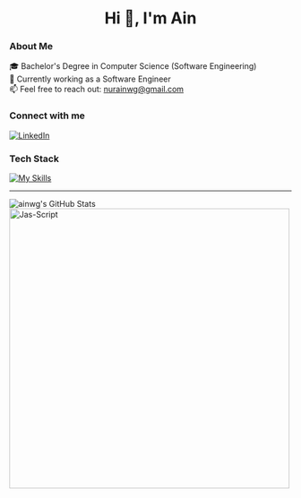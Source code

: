 <h1 align="center">Hi 👋, I'm Ain</h1>

### About Me
🎓 Bachelor's Degree in Computer Science (Software Engineering)<br>
💼 Currently working as a Software Engineer<br>
📫 Feel free to reach out: nurainwg@gmail.com

### Connect with me
<div id="badges">
  <a href="https://www.linkedin.com/in/nurainwg">
    <img src="https://img.shields.io/badge/LinkedIn-blue?style=for-the-badge&logo=linkedin&logoColor=white" alt="LinkedIn"/>
  </a>
</div>

### Tech Stack

[![My Skills](https://skillicons.dev/icons?i=c,html,css,js,java,php,laravel,react,tailwind,kotlin,dart,mysql,firebase)](https://skillicons.dev)

---

<img src="https://github-readme-stats.vercel.app/api?username=ainwg&show_icons=true&hide_border=true&count_private=true&theme=shades-of-purple&icon_color=fad000" alt="ainwg's GitHub Stats">
<img align="center" width=500 src="https://github-readme-stats.vercel.app/api/top-langs/?username=ainwg&count_private=true&theme=radical" alt="Jas-Script" />
